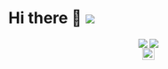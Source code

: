 # Hi there  👋 ![](https://api.visitorbadge.io/api/visitors?path=https%3A%2F%2Fgithub.com%2FMihailPreis&countColor=%23263759&style=plastic)

<div align="center">
  <a href="#"><img align="center" src="https://github-readme-stats.vercel.app/api?username=MihailPreis&count_private=true&show_icons=true&theme=transparent&hide_border=true&rank_icon=github" /></a>
  <a href="#"><img align="center" src="https://github-readme-stats.vercel.app/api/top-langs/?username=MihailPreis&layout=compact&langs_count=8&theme=transparent&hide_border=true" /></a>
  <br>
  <a href="https://www.linkedin.com/in/mike-price-ru/">
    <img align="center" alt="Linkedin" width="22px" src="https://upload.wikimedia.org/wikipedia/commons/c/c9/Linkedin.svg" />
  </a>
</div>
